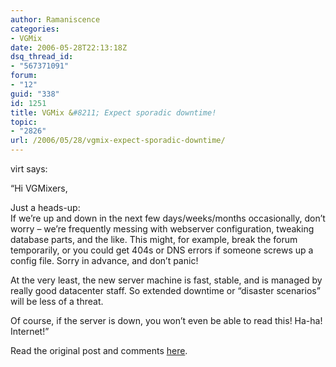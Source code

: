 ```yaml
---
author: Ramaniscence
categories:
- VGMix
date: 2006-05-28T22:13:18Z
dsq_thread_id:
- "567371091"
forum:
- "12"
guid: "338"
id: 1251
title: VGMix &#8211; Expect sporadic downtime!
topic:
- "2826"
url: /2006/05/28/vgmix-expect-sporadic-downtime/
---
```


virt says:

&#8220;Hi VGMixers,

Just a heads-up:  
If we&#8217;re up and down in the next few days/weeks/months occasionally, don&#8217;t worry &#8211; we&#8217;re frequently messing with webserver configuration, tweaking database parts, and the like. This might, for example, break the forum temporarily, or you could get 404s or DNS errors if someone screws up a config file. Sorry in advance, and don&#8217;t panic!
  
At the very least, the new server machine is fast, stable, and is managed by really good datacenter staff. So extended downtime or &#8220;disaster scenarios&#8221; will be less of a threat.

Of course, if the server is down, you won&#8217;t even be able to read this! Ha-ha! Internet!&#8221;

Read the original post and comments <a href="http://www.vgmix.com/vg25/viewtopic.php?id=1769" target="_blank">here</a>.